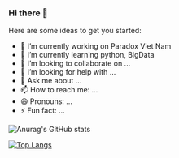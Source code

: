 ### Hi there 👋

Here are some ideas to get you started:

- 🔭 I’m currently working on Paradox Viet Nam
- 🌱 I’m currently learning python, BigData
- 👯 I’m looking to collaborate on ...
- 🤔 I’m looking for help with ...
- 💬 Ask me about ...
- 📫 How to reach me: ...
- 😄 Pronouns: ...
- ⚡ Fun fact: ...


![Anurag's GitHub stats](https://github-readme-stats.vercel.app/api?username=baphuc2906&show_icons=true&theme=radical)

[![Top Langs](https://github-readme-stats.vercel.app/api/top-langs/?username=baphuc2906&langs_count=8)](https://github.com/anuraghazra/github-readme-stats)


